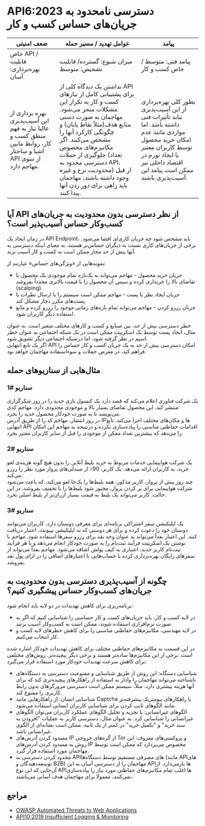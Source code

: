 # API6:2023 دسترسی نامحدود به جریان‌های حساس کسب و کار

| ضعف امنیتی | عوامل تهدید / مسیر حمله | پیامد |
|---------|--------------------|------------|
| خاص API / قابلیت بهره‌برداری: آسان |  میزان شیوع: گسترده/ قابلیت تشخیص: متوسط              | پیامد فنی: متوسط / خاص کسب و کار     |
| بهره برداری از این آسیب‌پذیری غالبا نیاز به فهم منطق کسب و کار، روابط مابین اشیا و ساختار API از سوی مهاجم دارد.               | نداشتن یک دیدگاه کلی از API برای پشتیبانی کامل از نیازهای کسب و کار به تکرار این مشکلات منجر می‌شود. مهاجمان به صورت دستی منابع هدف(مثلاً نقاط پایان) و چگونگی کارکرد آنها را مشخص می‌کنند. اگر مکانیزم‌های مخصوص جلوگیری از حملات (تعداد دسترسی محدود به API، محدودیت نرخ و غیره) از قبل وجود داشته باشند، مهاجمان باید راهی برای دور زدن آنها پیدا کنند.     | بطور کلی بهره‌برداری از این آسیب‌پذیری نباید تأثیرات فنی  داشته باشد. اما مواردی مانند عدم امکان خرید محصول توسط کاربران معتبر یا ایجاد تورم در اقتصاد داخلی نیز ممکن است پیامد این آسیب‌پذیری باشند.         |

## آیا API از نظر دسترسی بدون محدودیت به جریان‌های کسب‌وکار حساس ‌‌‌آسیب‌پذیر است؟

در زمان ایجاد یک API Endpoint، باید مشخص شود چه جریان کاری‌ای افشا می‌شود. برخی از جریان‌های کاری نسبت به دیگران حساس‌تر هستند، به معنای اینکه دسترسی به آنها بیش از حد مجاز ممکن است به کسب و کار آسیب بزند.

نمونه‌‌‌هایی از «ویژگی‌‌‌های حساس» عبارتند از:

- جریان خرید محصول - مهاجم می‌تواند به یک‌باره تمام موجودی یک محصول با تقاضای بالا را خریداری کرده و سپس آن محصول را با قیمت بالاتری مجدداً بفروشد (scalping).
- جریان ایجاد نظر یا پست - مهاجم ممکن است سیستم را با ارسال نظرات یا پست‌های مکرر دچار مشکل کند.
- جریان رزرو کردن - مهاجم می‌تواند تمام بازه‌های زمانی موجود را رزرو کرده و مانع استفاده دیگر کاربران شود.

خطر دسترسی بیش از حد، بین صنایع و کسب و کارهای مختلف متغیر است. به عنوان مثال، ایجاد پست‌ توسط یک اسکریپت ممکن است در یک شبکه اجتماعی به عنوان خطر اسپم در نظر گرفته شود، اما درشبکه اجتماعی دیگر تشویق شود.  
اگر یک تابع انتهایی API امکان دسترسی بیش از حد به یک جریان کسب و کار حساس را فراهم ‌کند، در معرض حملات و سوءاستفاده‌ مهاجمان خواهد بود.

## مثال‌‌‌هایی از سناریوهای حمله

### سناریو #1

یک شرکت فناوری اعلام می‌کند که قصد دارد یک کنسول بازی جدید را در روز شکرگزاری منتشر کند. این محصول تقاضای بسیار بالا و موجودی محدودی دارد. مهاجم کدی می‌نویسد تا به صورت خودکار محصول جدید را بخرد.  
در روز انتشار، مهاجم کد را از طریق آدرس IPها و مکان‌های مختلف اجرا می‌کند. تابع انتهایی API  اقدامات حفاظتی مناسبی را پیاده‌سازی نکرده و درنتیجه به مهاجم این امکان را می‌دهد که بیشترین تعداد ممکن از موجودی را قبل از سایر کاربران معتبر بخرد.

### سناریو #2

یک شرکت هواپیمایی خدمات مربوط به خرید بلیط آنلاین را بدون هیچ گونه هزینه‌ی لغو خرید، به کاربران ارائه می‌دهد. یک کاربر، 90٪ از صندلی‌های پرواز مورد نظر را رزرو می‌کند.  
چند روز پیش از پرواز، کاربر مذکور، همه بلیط‌ها را یک‌جا لغو می‌کند، که باعث می‌شود شرکت هواپیمایی برای پر کردن پرواز، مجبور شود بلیط‌ها را با تخفیف بفروشد. در این حالت، کاربر می‌تواند یک بلیط به قیمت بسیار ارزان‌تر از بلیط اصلی بخرد.

### سناریو #3

یک اپلیکیشن سفر اشتراکی برنامه‌ای برای معرفی دوستان دارد. کاربران می‌توانند دوستان خود را دعوت کرده و برای هر دوستی که به اپلیکیشن بپیوندد، اعتبار دریافت کنند. این اعتبار بعداً می‌تواند به عنوان وجه نقد برای رزرو سفرها استفاده شود. مهاجم با نوشتن یک اسکریپت فرآیند ثبت‌نام را به صورت خودکار انجام می‌دهد و با هر فرآیند ثبت‌نام کاربر جدید، اعتباری به کیف پولش اضافه می‌شود. مهاجم بعداً می‌تواند از سفرهای رایگان بهره‌برداری کرده یا حساب‌هایی با اعتبارهای اضافی را  در ازای پول نقد بفروشد.

## چگونه از ‌‌‌آسیب‌پذیری دسترسی بدون محدودیت به جریان‌های کسب‌وکار حساس پیشگیری کنیم؟

برنامه‌ریزی برای کاهش تهدیدات در دو لایه باید انجام شود:

- در لایه کسب و کار، باید جریان‌های کسب و کار حساسی را شناسایی کنیم که اگر به صورت نرم‌افرازی استفاده شوند، ممکن است به کسب‌وکار آسیب بزنند.
- در لایه مهندسی، مکانیزم‌های حفاظتی مناسبی را برای کاهش خطرهای لایه کسب و کار انتخاب می‌کنیم.

در این قسمت به مکانیزم‌های حفاظتی مختلف برای کاهش تهدیدات خودکار اشاره شده است. برخی از این مکانیزم‌ها ساده‌تر هستند و برخی دیگر پیچیده‌تر. روش‌های مختلفی برای کاهش سرعت تهدیدات خودکار مورد استفاده قرار می‌گیرد:

- شناسایی دستگاه: این روش از طریق شناسایی و ممنوعیت دسترسی به دستگاه‌های ناشناخته می‌تواند مهاجمان را وادار به استفاده از راهکارهای پیچیده‌تری کند که برای آنها هزینه بیشتری دارد. مثلاً، سیستم ممکن است دسترسی مرورگرهای بدون رابط کاربری را ممنوع کند.
- شناسایی انسان: از راهکارهایی مانند Captcha یا راهکارهای بیومتریک پیشرفته‌تر مانند الگوهای تایپ کردن برای شناسایی کاربران انسانی استفاده می‌شود.
- الگوهای غیرانسانی: با تجزیه و تحلیل الگوهای عملکرد کاربران می‌توان الگوهای غیرانسانی را شناسایی کرد. به عنوان مثال، دسترسی کاربر به عملیات "افزودن به سبد خرید" و "تکمیل خرید" در کمتر از یک ثانیه، ممکن است نشانه‌ای از الگوی غیرانسانی باشد.
- مسدود کردن آدرس‌های IP از گره‌های خروجی Tor و پروکسی‌های معروف: این روش به مسدود کردن آدرس‌های IP  مخصوص می‌پردازد که ممکن است توسط مهاجمان مورد استفاده قرار گیرد.
- محدود کردن دسترسی به API‌های مصرفی مستقیم توسط دستگاه‌ها (مانند API‌های توسعه‌دهندگان و B2B) مهاجمان را از دسترسی آسان به این API‌ها بازمی‌دارد. از آن‌جایی که این نوع API‌ها اغلب تمام مکانیزم‌های حفاظتی مورد نیاز را پیاده‌سازی نمی‌کنند، معمولا برای مهاجمان هدف آسانی می‌باشند.

## مراجع

- [OWASP Automated Threats to Web Applications][1]
- [API10:2019 Insufficient Logging & Monitoring][2]

[1]: https://owasp.org/www-project-automated-threats-to-web-applications/
[2]: https://owasp.org/API-Security/editions/2019/en/0xaa-insufficient-logging-monitoring/

